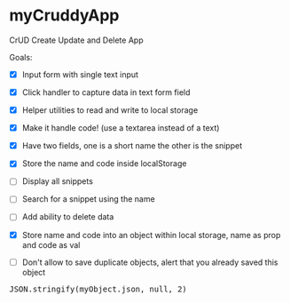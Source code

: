 # myCruddyApp
CrUD Create Update and Delete App


Goals:

- [x] Input form with single text input
- [x] Click handler to capture data in text form field
- [x] Helper utilities to read and write to local storage
- [x] Make it handle code! (use a textarea instead of a text)
- [x] Have two fields, one is a short name the other is the snippet
- [x] Store the name and code inside localStorage
- [ ] Display all snippets
- [ ] Search for a snippet using the name
- [ ] Add ability to delete data 
- [x] Store name and code into an object within local storage, name as prop and code as val
- [ ] Don't allow to save duplicate objects, alert that you already saved this object


<pre>JSON.stringify(myObject.json, null, 2)</pre>
<code></code>